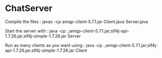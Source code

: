 # ChatServer


Compile the files : javac -cp amqp-client-5.7.1.jar Client.java Server.java

Start the server with :  java -cp .;amqp-client-5.7.1.jar;slf4j-api-1.7.26.jar;slf4j-simple-1.7.26.jar Server

Run as many clients as you want using : java -cp .;amqp-client-5.7.1.jar;slf4j-api-1.7.26.jar;slf4j-simple-1.7.26.jar Client
